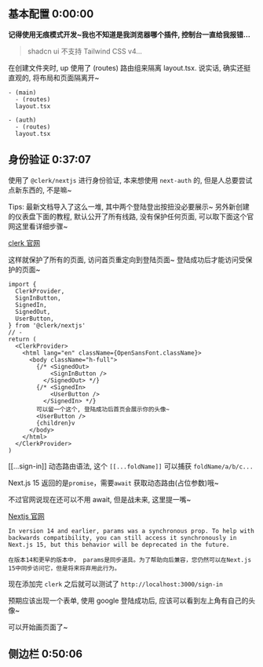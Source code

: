 ## 基本配置 0:00:00

**记得使用无痕模式开发~我也不知道是我浏览器哪个插件, 控制台一直给我报错...**

> shadcn ui 不支持 Tailwind CSS v4...

在创建文件夹时, up 使用了 (routes) 路由组来隔离 layout.tsx.
说实话, 确实还挺直观的, 将布局和页面隔离开~

```shell
- (main)
  - (routes)
  layout.tsx

- (auth)
  - (routes)
  layout.tsx
```

## 身份验证 0:37:07

使用了 `@clerk/nextjs` 进行身份验证, 本来想使用 `next-auth` 的, 但是人总要尝试点新东西的, 不是嘛~

Tips: 最新文档导入了这么一堆, 其中两个登陆登出按扭没必要展示~
另外新创建的仪表盘下面的教程, 默认公开了所有线路, 没有保护任何页面, 可以取下面这个官网这里看详细步骤~

[clerk 官网](https://clerk.com/docs/references/nextjs/custom-sign-in-or-up-page)

这样就保护了所有的页面, 访问首页重定向到登陆页面~
登陆成功后才能访问受保护的页面~

```tsx
import {
  ClerkProvider,
  SignInButton,
  SignedIn,
  SignedOut,
  UserButton,
} from '@clerk/nextjs'
// -
return (
  <ClerkProvider>
    <html lang="en" className={OpenSansFont.className}>
      <body className="h-full">
        {/* <SignedOut>
            <SignInButton />
          </SignedOut> */}
        {/* <SignedIn>
            <UserButton />
          </SignedIn> */}
        可以留一个这个, 登陆成功后首页会展示你的头像~
        <UserButton />
        {children}v
      </body>
    </html>
  </ClerkProvider>
)
```

[[...sign-in]] 动态路由语法, 这个 `[[...foldName]]` 可以捕获 `foldName/a/b/c...`

Next.js 15 返回的是`promise`，需要`await` 获取动态路由(占位参数)哦~

不过官网说现在还可以不用 await, 但是战未来, 这里提一嘴~

[Nextjs 官网](https://nextjs.org/docs/app/building-your-application/routing/dynamic-routes)

```shell
In version 14 and earlier, params was a synchronous prop. To help with backwards compatibility, you can still access it synchronously in Next.js 15, but this behavior will be deprecated in the future.

在版本14和更早的版本中， params是同步道具。为了帮助向后兼容，您仍然可以在Next.js 15中同步访问它，但是将来将弃用此行为。
```

现在添加完 `clerk` 之后就可以测试了 `http://localhost:3000/sign-in`

预期应该出现一个表单, 使用 google 登陆成功后, 应该可以看到左上角有自己的头像~

可以开始画页面了~

## 侧边栏 0:50:06
